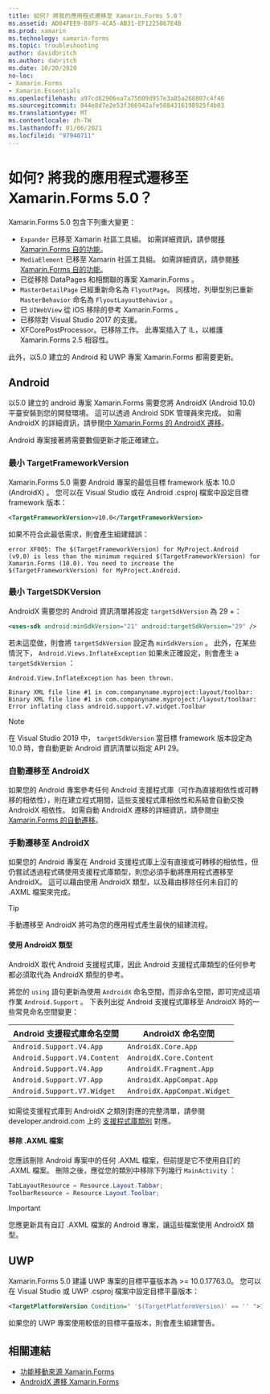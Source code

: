 ```yaml
---
title: 如何? 將我的應用程式遷移至 Xamarin.Forms 5.0？
ms.assetid: AD04FEE9-B8F5-4CA5-AB31-EF1225867E4B
ms.prod: xamarin
ms.technology: xamarin-forms
ms.topic: troubleshooting
author: davidbritch
ms.author: dabritch
ms.date: 10/20/2020
no-loc:
- Xamarin.Forms
- Xamarin.Essentials
ms.openlocfilehash: a97cd62906ea7a75609d957e3a85a268807c4f46
ms.sourcegitcommit: 044e8d7e2e53f366942afe5084316198925f4b03
ms.translationtype: MT
ms.contentlocale: zh-TW
ms.lasthandoff: 01/06/2021
ms.locfileid: "97940711"
---
```

# <a name="how-do-i-migrate-my-app-to-no-locxamarinforms-50"></a>如何? 將我的應用程式遷移至 Xamarin.Forms 5.0？

Xamarin.Forms 5.0 包含下列重大變更：

- `Expander` 已移至 Xamarin 社區工具組。 如需詳細資訊，請參閱[移 Xamarin.Forms 自的功能](https://github.com/xamarin/XamarinCommunityToolkit/wiki/Features-moved-from-Xamarin.Forms)。
- `MediaElement` 已移至 Xamarin 社區工具組。 如需詳細資訊，請參閱[移 Xamarin.Forms 自的功能](https://github.com/xamarin/XamarinCommunityToolkit/wiki/Features-moved-from-Xamarin.Forms)。
- 已從移除 DataPages 和相關聯的專案 Xamarin.Forms 。
- `MasterDetailPage` 已經重新命名為 `FlyoutPage`。 同樣地，列舉型別已重新 `MasterBehavior` 命名為 `FlyoutLayoutBehavior` 。
- 已 `UIWebView` 從 iOS 移除的參考 Xamarin.Forms 。
- 已移除對 Visual Studio 2017 的支援。
- XFCorePostProcessor。已移除工作。 此專案插入了 IL，以維護 Xamarin.Forms 2.5 相容性。

此外，以5.0 建立的 Android 和 UWP 專案 Xamarin.Forms 都需要更新。

## <a name="android"></a>Android

以5.0 建立的 android 專案 Xamarin.Forms 需要您將 AndroidX (Android 10.0) 平臺安裝到您的開發環境。 這可以透過 Android SDK 管理員來完成。 如需 AndroidX 的詳細資訊，請參閱[中 Xamarin.Forms 的 AndroidX 遷移](~/xamarin-forms/platform/android/androidx-migration.md)。

Android 專案接著將需要數個更新才能正確建立。

### <a name="minimum-targetframeworkversion"></a>最小 TargetFrameworkVersion

Xamarin.Forms 5.0 需要 Android 專案的最低目標 framework 版本 10.0 (AndroidX) 。 您可以在 Visual Studio 或在 Android .csproj 檔案中設定目標 framework 版本：

```xml
<TargetFrameworkVersion>v10.0</TargetFrameworkVersion>
```

如果不符合此最低需求，則會產生組建錯誤：

```
error XF005: The $(TargetFrameworkVersion) for MyProject.Android (v9.0) is less than the minimum required $(TargetFrameworkVersion) for Xamarin.Forms (10.0). You need to increase the $(TargetFrameworkVersion) for MyProject.Android.
```

### <a name="minimum-targetsdkversion"></a>最小 TargetSDKVersion

AndroidX 需要您的 Android 資訊清單將設定 `targetSdkVersion` 為 29 +：

```xml
<uses-sdk android:minSdkVersion="21" android:targetSdkVersion="29" />
```

若未這麼做，則會將 `targetSdkVersion` 設定為 `minSdkVersion` 。 此外，在某些情況下， `Android.Views.InflateException` 如果未正確設定，則會產生 a `targetSdkVersion` ：

```
Android.View.InflateException has been thrown.

Binary XML file line #1 in com.companyname.myproject:layout/toolbar: Binary XML file line #1 in com.companyname.myproject:/layout/toolbar: Error inflating class android.support.v7.widget.Toolbar
```

> [!NOTE]
> 在 Visual Studio 2019 中， `targetSdkVersion` 當目標 framework 版本設定為10.0 時，會自動更新 Android 資訊清單以指定 API 29。

### <a name="automatic-migration-to-androidx"></a>自動遷移至 AndroidX

如果您的 Android 專案參考任何 Android 支援程式庫（可作為直接相依性或可轉移的相依性），則在建立程式期間，這些支援程式庫相依性和系結會自動交換 AndroidX 相依性。 如需自動 AndroidX 遷移的詳細資訊，請參閱[中 Xamarin.Forms 的自動遷移](~/xamarin-forms/platform/android/androidx-migration.md#automatic-migration-in-xamarinforms)。

### <a name="manual-migration-to-androidx"></a>手動遷移至 AndroidX

如果您的 Android 專案在 Android 支援程式庫上沒有直接或可轉移的相依性，但仍嘗試透過程式碼使用支援程式庫類型，則您必須手動將應用程式遷移至 AndroidX。 這可以藉由使用 AndroidX 類型，以及藉由移除任何未自訂的 .AXML 檔案來完成。

> [!TIP]
> 手動遷移至 AndroidX 將可為您的應用程式產生最快的組建流程。

#### <a name="use-androidx-types"></a>使用 AndroidX 類型

AndroidX 取代 Android 支援程式庫，因此 Android 支援程式庫類型的任何參考都必須取代為 AndroidX 類型的參考。

將您的 `using` 語句更新為使用 `AndroidX` 命名空間，而非命名空間，即可完成這項作業 `Android.Support` 。 下表列出從 Android 支援程式庫移至 AndroidX 時的一些常見命名空間變更：

| Android 支援程式庫命名空間 | AndroidX 命名空間 |
| --- | --- |
| `Android.Support.V4.App` | `AndroidX.Core.App` |
| `Android.Support.V4.Content` | `AndroidX.Core.Content` |
| `Android.Support.V4.App` | `AndroidX.Fragment.App` |
| `Android.Support.V7.App` | `AndroidX.AppCompat.App` |
| `Android.Support.V7.Widget` | `AndroidX.AppCompat.Widget` |

如需從支援程式庫到 AndroidX 之類別對應的完整清單，請參閱 developer.android.com 上的 [支援程式庫類別](https://developer.android.com/jetpack/androidx/migrate/class-mappings) 對應。

#### <a name="remove-axml-files"></a>移除 .AXML 檔案

您應該刪除 Android 專案中的任何 .AXML 檔案，但前提是它不使用自訂的 .AXML 檔案。 刪除之後，應從您的類別中移除下列幾行 `MainActivity` ：

```csharp
TabLayoutResource = Resource.Layout.Tabbar;
ToolbarResource = Resource.Layout.Toolbar;
```

> [!IMPORTANT]
> 您應更新具有自訂 .AXML 檔案的 Android 專案，讓這些檔案使用 AndroidX 類型。

## <a name="uwp"></a>UWP

Xamarin.Forms 5.0 建議 UWP 專案的目標平臺版本為 >= 10.0.17763.0。 您可以在 Visual Studio 或 UWP .csproj 檔案中設定目標平臺版本：

```xml
<TargetPlatformVersion Condition=" '$(TargetPlatformVersion)' == '' ">10.0.17763.0</TargetPlatformVersion>
```

如果您的 UWP 專案使用較低的目標平臺版本，則會產生組建警告。

## <a name="related-links"></a>相關連結

- [功能移動來源 Xamarin.Forms](https://github.com/xamarin/XamarinCommunityToolkit/wiki/Features-moved-from-Xamarin.Forms)
- [AndroidX 遷移 Xamarin.Forms](~/xamarin-forms/platform/android/androidx-migration.md)
